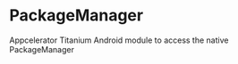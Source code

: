 PackageManager
==============

Appcelerator Titanium Android module to access the native PackageManager
